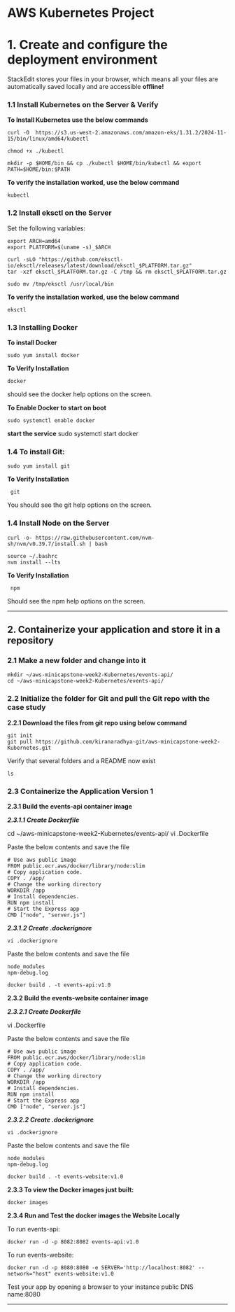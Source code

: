 # AWS Kubernetes Project




# **1. Create and configure the deployment environment**

StackEdit stores your files in your browser, which means all your files are automatically saved locally and are accessible **offline!**

### 1.1 Install Kubernetes on the Server & Verify

**To Install Kubernetes use the below commands**
```
curl -O  https://s3.us-west-2.amazonaws.com/amazon-eks/1.31.2/2024-11-15/bin/linux/amd64/kubectl
```
 ```   
chmod +x ./kubectl
```
```
mkdir -p $HOME/bin && cp ./kubectl $HOME/bin/kubectl && export PATH=$HOME/bin:$PATH
```

 

**To verify the installation worked, use the below command**

```
kubectl
```

### 1.2 Install eksctl on the Server

Set the following variables: 
```
export ARCH=amd64
export PLATFORM=$(uname -s)_$ARCH
```

```
curl -sLO "https://github.com/eksctl-io/eksctl/releases/latest/download/eksctl_$PLATFORM.tar.gz"
tar -xzf eksctl_$PLATFORM.tar.gz -C /tmp && rm eksctl_$PLATFORM.tar.gz
```

```
sudo mv /tmp/eksctl /usr/local/bin
```

**To verify the installation worked, use the below command**
```
eksctl
```

### 1.3 Installing Docker 

**To install Docker**
```
sudo yum install docker
```

**To Verify Installation**

```
docker
```
should see the docker help options on the screen.

**To Enable Docker to start on boot**
```
sudo systemctl enable docker
```
**start the service**
sudo systemctl start docker 

### 1.4 To install Git:
```
sudo yum install git
```

**To Verify Installation**
```
 git 
 ```
 You should see the git help options on the screen.

### 1.4 Install Node on the Server
```
curl -o- https://raw.githubusercontent.com/nvm-sh/nvm/v0.39.7/install.sh | bash
```

```
source ~/.bashrc
nvm install --lts
```

**To Verify Installation**
```
 npm
 ```
Should see the npm help options on the screen.

---

## 2. Containerize your application and store it in a repository

### 2.1 Make a new folder and change into it
```
mkdir ~/aws-minicapstone-week2-Kubernetes/events-api/ 
cd ~/aws-minicapstone-week2-Kubernetes/events-api/
```

### 2.2 Initialize the folder for Git and pull the Git repo with the case study

**2.2.1 Download the files from git repo using  below command**
```
git init
git pull https://github.com/kiranaradhya-git/aws-minicapstone-week2-Kubernetes.git
```
Verify that several folders and a README now exist
```
ls
```

### 2.3 Containerize the Application Version 1
**2.3.1  Build the events-api container image**

***2.3.1.1 Create Dockerfile***

cd ~/aws-minicapstone-week2-Kubernetes/events-api/
vi .Dockerfile

Paste the below contents and save the file 
```
# Use aws public image
FROM public.ecr.aws/docker/library/node:slim
# Copy application code.
COPY . /app/
# Change the working directory
WORKDIR /app
# Install dependencies.
RUN npm install
# Start the Express app
CMD ["node", "server.js"]

```
***2.3.1.2 Create .dockerignore***
```
vi .dockerignore
```
Paste the below contents and save the file 
```
node_modules
npm-debug.log
```
```
docker build . -t events-api:v1.0
```
**2.3.2 Build the events-website container image**

***2.3.2.1 Create Dockerfile***

vi .Dockerfile

Paste the below contents and save the file 
```
# Use aws public image
FROM public.ecr.aws/docker/library/node:slim
# Copy application code.
COPY . /app/
# Change the working directory
WORKDIR /app
# Install dependencies.
RUN npm install
# Start the Express app
CMD ["node", "server.js"]

```
***2.3.2.2 Create .dockerignore***
```
vi .dockerignore
```
Paste the below contents and save the file 
```
node_modules
npm-debug.log
```
```
docker build . -t events-website:v1.0
```

**2.3.3 To view the Docker images just built:**
```
docker images
```

**2.3.4  Run and Test the docker images the Website Locally**

To run events-api:
```
docker run -d -p 8082:8082 events-api:v1.0
```
To run events-website:
```
docker run -d -p 8080:8080 -e SERVER='http://localhost:8082' --network="host" events-website:v1.0
```

Test your app by opening a browser to your instance public DNS name:8080

---









